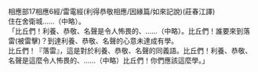 相應部17相應6經/雷電經(利得恭敬相應/因緣篇/如來記說)(莊春江譯)  
住在舍衛城……（中略）。  
「比丘們！利養、恭敬、名聲是令人怖畏的、……（中略）。比丘們！誰要來到落雷(被雷擊)？到達利養、恭敬、名聲的心意未達成有學。  
比丘們！『落雷』，這是對於利養、恭敬、名聲的同義語。比丘們！利養、恭敬、名聲是這麼令人怖畏的、……（中略）比丘們！你們應該這麼學。」  
  
  
